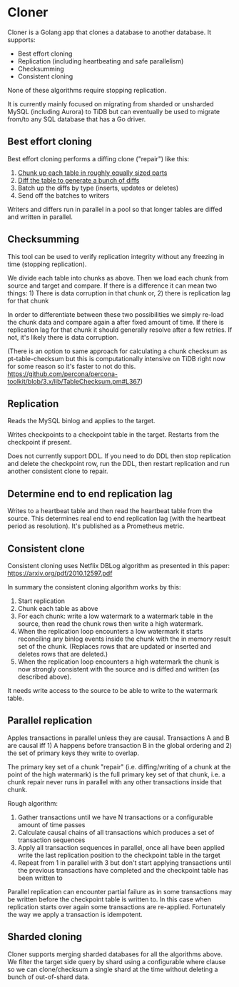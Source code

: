 # Cloner

Cloner is a Golang app that clones a database to another database. It supports:
 * Best effort cloning
 * Replication (including heartbeating and safe parallelism)
 * Checksumming
 * Consistent cloning

None of these algorithms require stopping replication.

It is currently mainly focused on migrating from sharded or unsharded MySQL (including Aurora) to TiDB but can eventually be used to migrate from/to any SQL database that has a Go driver.

## Best effort cloning

Best effort cloning performs a diffing clone ("repair") like this:

 1. [Chunk up each table in roughly equally sized parts](https://github.com/cashapp/cloner/blob/master/pkg/clone/chunker.go)
 2. [Diff the table to generate a bunch of diffs](https://github.com/cashapp/cloner/blob/master/pkg/clone/differ.go)
 3. Batch up the diffs by type (inserts, updates or deletes)
 4. Send off the batches to writers

Writers and differs run in parallel in a pool so that longer tables are diffed and written in parallel.

## Checksumming

This tool can be used to verify replication integrity without any freezing in time (stopping replication).

We divide each table into chunks as above. Then we load each chunk from source and target and compare. If there is a difference it can mean two things: 1) There is data corruption in that chunk or, 2) there is replication lag for that chunk

In order to differentiate between these two possibilities we simply re-load the chunk data and compare again a after fixed amount of time. If there is replication lag for that chunk it should generally resolve after a few retries. If not, it's likely there is data corruption.

(There is an option to same approach for calculating a chunk checksum as pt-table-checksum but this is computationally intensive on TiDB right now for some reason so it's faster to not do this. https://github.com/percona/percona-toolkit/blob/3.x/lib/TableChecksum.pm#L367)

## Replication

Reads the MySQL binlog and applies to the target.

Writes checkpoints to a checkpoint table in the target. Restarts from the checkpoint if present.

Does not currently support DDL. If you need to do DDL then stop replication and delete the checkpoint row, run the DDL, then restart replication and run another consistent clone to repair.

## Determine end to end replication lag

Writes to a heartbeat table and then read the heartbeat table from the source. This determines real end to end replication lag (with the heartbeat period as resolution). It's published as a Prometheus metric.

## Consistent clone

Consistent cloning uses Netflix DBLog algorithm as presented in this paper:
https://arxiv.org/pdf/2010.12597.pdf

In summary the consistent cloning algorithm works by this:
1. Start replication
2. Chunk each table as above
3. For each chunk: write a low watermark to a watermark table in the source, then read the chunk rows then write a high watermark.
4. When the replication loop encounters a low watermark it starts reconciling any binlog events inside the chunk with the in memory result set of the chunk. (Replaces rows that are updated or inserted and deletes rows that are deleted.)
5. When the replication loop encounters a high watermark the chunk is now strongly consistent with the source and is diffed and written (as described above).

It needs write access to the source to be able to write to the watermark table.

## Parallel replication

Apples transactions in parallel unless they are causal. Transactions A and B are causal iff 1) A happens before transaction B in the global ordering and 2) the set of primary keys they write to overlap.

The primary key set of a chunk "repair" (i.e. diffing/writing of a chunk at the point of the high watermark) is the full primary key set of that chunk, i.e. a chunk repair never runs in parallel with any other transactions inside that chunk.

Rough algorithm:
1. Gather transactions until we have N transactions or a configurable amount of time passes
2. Calculate causal chains of all transactions which produces a set of transaction sequences
3. Apply all transaction sequences in parallel, once all have been applied write the last replication position to the checkpoint table in the target  
4. Repeat from 1 in parallel with 3 but don't start applying transactions until the previous transactions have completed and the checkpoint table has been written to

Parallel replication can encounter partial failure as in some transactions may be written before the checkpoint table is written to. In this case when replication starts over again some transactions are re-applied. Fortunately the way we apply a transaction is idempotent.

## Sharded cloning

Cloner supports merging sharded databases for all the algorithms above. We filter the target side query by shard using a configurable where clause so we can clone/checksum a single shard at the time without deleting a bunch of out-of-shard data.

